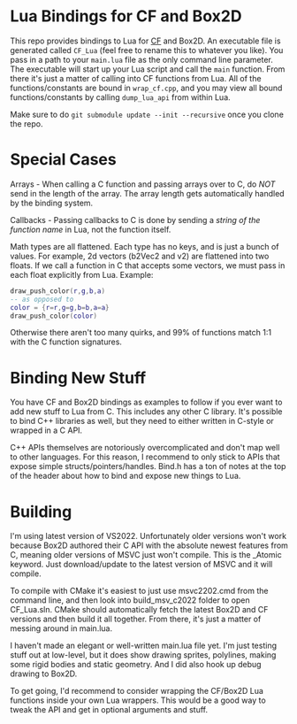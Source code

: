 # Lua Bindings for CF and Box2D

This repo provides bindings to Lua for [CF](https://github.com/RandyGaul/cute_framework) and Box2D. An executable file is generated called `CF_Lua` (feel free to rename this to whatever you like). You pass in a path to your `main.lua` file as the only command line parameter. The executable will start up your Lua script and call the `main` function. From there it's just a matter of calling into CF functions from Lua. All of the functions/constants are bound in `wrap_cf.cpp`, and you may view all bound functions/constants by calling `dump_lua_api` from within Lua.

Make sure to do `git submodule update --init --recursive` once you clone the repo.

# Special Cases

Arrays - When calling a C function and passing arrays over to C, do *NOT* send in the length of the array. The array length gets automatically handled by the binding system.

Callbacks - Passing callbacks to C is done by sending a *string of the function name* in Lua, not the function itself.

Math types are all flattened. Each type has no keys, and is just a bunch of values. For example, 2d vectors (b2Vec2 and v2) are flattened into two floats. If we call a function in C that accepts some vectors, we must pass in each float explicitly from Lua. Example:

```lua
draw_push_color(r,g,b,a)
-- as opposed to
color = {r=r,g=g,b=b,a=a}
draw_push_color(color)
```

Otherwise there aren't too many quirks, and 99% of functions match 1:1 with the C function signatures.


# Binding New Stuff

You have CF and Box2D bindings as examples to follow if you ever want to add new stuff to Lua from C. This includes any other C library. It's possible to bind C++ libraries as well, but they need to either written in C-style or wrapped in a C API.

C++ APIs themselves are notoriously overcomplicated and don't map well to other languages. For this reason, I recommend to only stick to APIs that expose simple structs/pointers/handles. Bind.h has a ton of notes at the top of the header about how to bind and expose new things to Lua.


# Building

I'm using latest version of VS2022. Unfortunately older versions won't work because Box2D authored their C API with the absolute newest features from C, meaning older versions of MSVC just won't compile. This is the _Atomic keyword. Just download/update to the latest version of MSVC and it will compile.

To compile with CMake it's easiest to just use msvc2202.cmd from the command line, and then look into build_msv_c2022 folder to open CF_Lua.sln. CMake should automatically fetch the latest Box2D and CF versions and then build it all together. From there, it's just a matter of messing around in main.lua.

I haven't made an elegant or well-written main.lua file yet. I'm just testing stuff out at low-level, but it does show drawing sprites, polylines, making some rigid bodies and static geometry. And I did also hook up debug drawing to Box2D.

To get going, I'd recommend to consider wrapping the CF/Box2D Lua functions inside your own Lua wrappers. This would be a good way to tweak the API and get in optional arguments and stuff.
